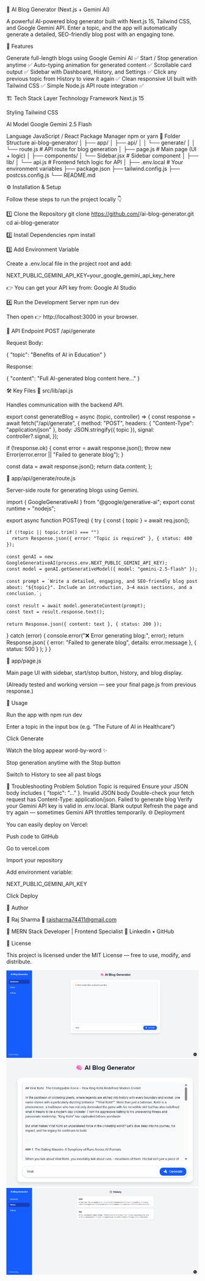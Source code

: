 🧠 AI Blog Generator (Next.js + Gemini AI)

A powerful AI-powered blog generator built with Next.js 15, Tailwind CSS, and Google Gemini API.
Enter a topic, and the app will automatically generate a detailed, SEO-friendly blog post with an engaging tone.

🚀 Features

Generate full-length blogs using Google Gemini AI ✅
Start / Stop generation anytime ✅
Auto-typing animation for generated content ✅
Scrollable card output ✅
Sidebar with Dashboard, History, and Settings ✅
Click any previous topic from History to view it again ✅
Clean responsive UI built with Tailwind CSS ✅
Simple Node.js API route integration ✅

🏗️ Tech Stack
Layer	Technology
Framework	Next.js 15

Styling	Tailwind CSS

AI Model	Google Gemini 2.5 Flash

Language	JavaScript / React
Package Manager	npm or yarn
📁 Folder Structure
ai-blog-generator/
│
├── app/
│   ├── api/
│   │   └── generate/
│   │       └── route.js         # API route for blog generation
│   ├── page.js                   # Main page (UI + logic)
│
├── components/
│   └── Sidebar.jsx               # Sidebar component
│
├── lib/
│   └── api.js                    # Frontend fetch logic for API
│
├── .env.local                    # Your environment variables
├── package.json
├── tailwind.config.js
├── postcss.config.js
└── README.md

⚙️ Installation & Setup

Follow these steps to run the project locally 👇

1️⃣ Clone the Repository
git clone https://github.com/<your-username>/ai-blog-generator.git
cd ai-blog-generator

2️⃣ Install Dependencies
npm install

3️⃣ Add Environment Variable

Create a .env.local file in the project root and add:

NEXT_PUBLIC_GEMINI_API_KEY=your_google_gemini_api_key_here


👉 You can get your API key from: Google AI Studio

4️⃣ Run the Development Server
npm run dev


Then open 👉 http://localhost:3000
 in your browser.

🧩 API Endpoint
POST /api/generate

Request Body:

{
  "topic": "Benefits of AI in Education"
}


Response:

{
  "content": "Full AI-generated blog content here..."
}

🛠️ Key Files
📄 src/lib/api.js

Handles communication with the backend API.

export const generateBlog = async (topic, controller) => {
  const response = await fetch("/api/generate", {
    method: "POST",
    headers: { "Content-Type": "application/json" },
    body: JSON.stringify({ topic }),
    signal: controller?.signal,
  });

  if (!response.ok) {
    const error = await response.json();
    throw new Error(error.error || "Failed to generate blog");
  }

  const data = await response.json();
  return data.content;
};

📄 app/api/generate/route.js

Server-side route for generating blogs using Gemini.

import { GoogleGenerativeAI } from "@google/generative-ai";
export const runtime = "nodejs";

export async function POST(req) {
  try {
    const { topic } = await req.json();

    if (!topic || topic.trim() === "")
      return Response.json({ error: "Topic is required" }, { status: 400 });

    const genAI = new GoogleGenerativeAI(process.env.NEXT_PUBLIC_GEMINI_API_KEY);
    const model = genAI.getGenerativeModel({ model: "gemini-2.5-flash" });

    const prompt = `Write a detailed, engaging, and SEO-friendly blog post about: "${topic}". Include an introduction, 3–4 main sections, and a conclusion.`;

    const result = await model.generateContent(prompt);
    const text = result.response.text();

    return Response.json({ content: text }, { status: 200 });
  } catch (error) {
    console.error("❌ Error generating blog:", error);
    return Response.json(
      { error: "Failed to generate blog", details: error.message },
      { status: 500 }
    );
  }
}

📄 app/page.js

Main page UI with sidebar, start/stop button, history, and blog display.

(Already tested and working version — see your final page.js from previous response.)

🧠 Usage

Run the app with npm run dev

Enter a topic in the input box (e.g. “The Future of AI in Healthcare”)

Click Generate

Watch the blog appear word-by-word ✨

Stop generation anytime with the Stop button

Switch to History to see all past blogs

🧾 Troubleshooting
Problem	Solution
Topic is required	Ensure your JSON body includes { "topic": "..." }.
Invalid JSON body	Double-check your fetch request has Content-Type: application/json.
Failed to generate blog	Verify your Gemini API key is valid in .env.local.
Blank output	Refresh the page and try again — sometimes Gemini API throttles temporarily.
🌐 Deployment

You can easily deploy on Vercel:

Push code to GitHub

Go to vercel.com

Import your repository

Add environment variable:

NEXT_PUBLIC_GEMINI_API_KEY

Click Deploy

💙 Author

👤 Raj Sharma
📧 rajsharma74411@gmail.com

💼 MERN Stack Developer | Frontend Specialist
🔗 LinkedIn
 • GitHub

🪪 License

This project is licensed under the MIT License — free to use, modify, and distribute.


![alt text](image.png)
![alt text](image-1.png)
![alt text](image-2.png)
